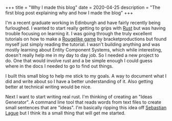 +++
title = "Why I made this blog"
date = 2020-04-25
description = "The first blog post explaining why and how I made the blog"
+++

I'm a recent graduate working in Edinburgh and have fairly recently being furloughed. I wanted to start really getting to grips with [Rust](https://www.rust-lang.org/) but was having trouble focusing on learning it. I was going through the truly excellent tutorials on how to make a [Rougelike game](http://bfnightly.bracketproductions.com/) by bracketproductions but found myself just simply reading the tutorial. I wasn't building anything and was mostly learning about Entity Component Systems, which while interesting, doesn't really help me in my day to day job. So I needed a new project to do. One that would involve rust and a be simple enough I could guess where in the docs I needed to go to find out things.

I built this small blog to help me stick to my goals. A way to document what I did and write about so I have a better understanding of it. Also getting better at technical writing would be nice.

Next I want to start writing real rust. I'm thinking of creating an "Ideas Generator". A command line tool that reads words from text files to create small sentences that are "ideas". I'm basically ripping this idea off [Sebastian Lague](https://www.youtube.com/watch?v=--GB9qyZJqg&list=PLFt_AvWsXl0ehjAfLFsp1PGaatzAwo0uK&index=8) but I think its a small thing that will get me started.
